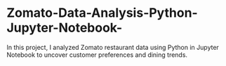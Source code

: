 # Zomato-Data-Analysis-Python-Jupyter-Notebook-
In this project, I analyzed Zomato restaurant data using Python in Jupyter Notebook to uncover customer preferences and dining trends.
